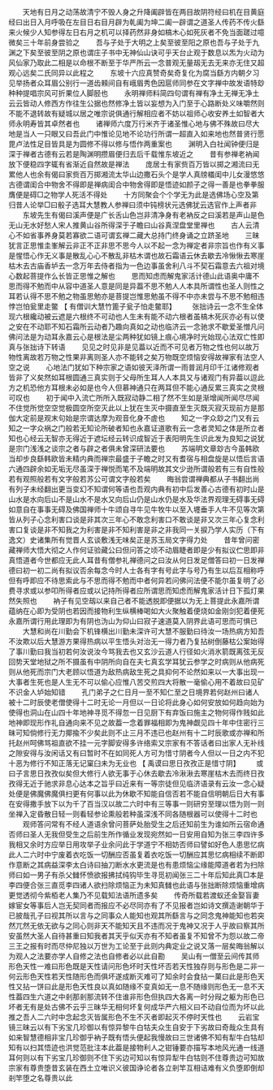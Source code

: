 <!-- { "loadSidebar": true } -->
　　天地有日月之动荡故清宁不毁人身之升降阖辟皆在两目故阴符经曰机在目黄庭经曰出日入月呼吸在左目日右目月辟为乹阖为坤二阖一辟谓之道圣人传药不传火繇来火候少人知参得左日右月之机可以择药然非身如槁木心如死灰者不免当面蹉过噫微矣三十年前身尝验之 
　　吾与子处于大明之上矣至彼至阳之原也吾与子处于九渊之下矣至彼至阴之原也谓庄子书中无神仙山诀可乎天台止观于数息以炁为火动为风仙家乃取此二相是以命根不断至于华严所云一念普观无量刼无去无来亦无住又超观心远矣二氏同异以此程之 
　　东坡十六应真赞奇矣奇复化为腐当繇方内朝夕习见举扬者众耳眉公别行一道齿顂间自有峨眉秀色因扈师同参在文字禅中故发语特玅种种提唱宗风可折果位人脚胫也 
　　永明禅师料简四句谓有禅有净土无禅无净土云云皆动人修西方作往生公据也然修净土皆以妄想为入门至于心路断处义味嚼然则不能不退转故有疑城以居之唯宗说俱通行解相应者不妨以祖师心收安养土如智者大师永明寿皆其卓然者也 
　　诸禅师六度万行米齐于诸圣惟心地与佛不殊故曰尽大地是当人一只眼又曰吾此门中惟论见地不论功行所谓一超直入如来地也然普贤行愿毘卢法性足目皆具是为圆修不得以修与悟作两重案也 
　　渊明入白社闻钟便归是深于禅者古德有云若是陶渊明攒眉便归去后千载惟东坡近之 
　　昔有参禅老衲闻放下便稳四字辄有省渐近自然故是禅法 
　　庞居士有家赀百万皆以掷之湘流曰无累他人也余有偈曰家赀百万掷湘流太华山边撒石头个是学人真牓檥闺中儿女漫悠悠古德谓闺合中物舍不得即是禅病闺合中物舍得即是悟迹如颜子之得一善是也拳拳服膺便是碍□之物学人死活不得处 
　　十方同聚会个个学无为此是选佛场心空及第归昔人论举□曰骰子选耳大慧教人参禅曰须中钝榜状元选佛犹云选官作上声者非 
　　东坡先生有偈曰溪声便是广长舌山色岂非清净身有老衲反之曰溪若是声山是色无山无水好愁人宋人推黄山谷所得深于子瞻曰山谷真涅盘堂里禅也 
　　古人云清心不如省事养身莫若寡欲二语可谓玄禅二藏大总持门终身诵之立跻圣地 
　　三昧犹言正思惟圭峯解云非正不正非思不思今人以不起一念为禅定者非宗旨也作有义事是惺悟心作无义事是散乱心心不散乱非枯木谓也故石霜语云休去歇去冷愀愀去寒崖枯木去古庙香垆去一念万年去侍者指为一色边事虽舍利八斗不契石霜意去六祖对境心数起菩提作么长皆正思惟之解也 
　　思而知虑而解鬼家活计德山此语奥中庸不思而得不勉而中从容中道圣人意是同是异葢不思不勉人人本具所谓性也圣人则性之耳若认得不思不勉之物虽思勉亦是菩提岂惟思勉虽不得不中亦未尝与不思不勉相违悖岂怕瓮里走鳖 【 有僧训大慧竹篦子瓮子怕走鳖耶】 
　　张拙诗云一念不生全体现六根纔动被云遮是六根终不可动也人生未有能不动六根者虽槁木死灰亦必有以使之安在不动耶不知石霜所云动者乃趣向真如之动也临济云一念驰求不歇爱圣憎凡问佛问法是为动耳永嘉云心是根法是尘两种犹如镜上痕心境净时光始现心法双亡性即真与张拙诗下转语 
　　见见之时见非是见葢以近而不可见者万物之性也何以故万物性离故若万物之性果非离则圣人亦不能转之矣万物既空烦恼安得故禅家有法空人空之说 
　　心地法门犹如下种宗家之语如彼天泽所谓一雨普润月印千江诸修观者皆非了义矣然如耳根圆通三真实则于父母所生耳人人本具又与诸观门有异葢以逗此方之机恐他方耳根未必如是也今人但慕神通只在两耳但不能心通反累三真实之灵根可叹也 
　　初于闻中入流亡所所入既寂动静二相了然不生如是渐增闻所闻尽尽闻不住觉所觉空空觉极圆空所空灭此以上犹在生灭中摄直至生灭既灭寂灭现前方是那伽大定前是观末句始是宗谓达摩为观音化身不虗也 
　　知之一字众玅之门又有云知之一字众祸之门般若无知论所破者知也永嘉证道歌有云一念者灵知之体是所立者知也心经云无智亦无得近于遮坛经云转识成智近于表阳明先生识此发为良知之说犹是宗门浅浅之谈宗之者与辟之者俱未曾深研法要也 
　　苏端明文章玅古今虽韩欧当却步良繇韩欧皆未精内典而禅宗最盛于子瞻之时又有耆宿与相盘旋是以悟后言语六通四辟余如无垢无尽虽深于禅悦而笔不及端明故其文少逊所谓般若有三有自性般若有观照般若有文字般若苏公可谓文字般若矣 
　　晦翁尝谓禅典都从子书翻出尚有列子未经翻出更当变幻不知谓何等语也吾观内典有初中后发善心古德有初时山是山水是水向后山不是山水不是水又向后山仍是山水仍是水及华法界观理无碍事无碍如意自在事事无碍及佛国禅师十牛颂自寻牛见牛牧牛以至入壥垂手人牛不见等次第皆从列子心念利害口谈是非其次三年心不敢念利害口不敢谈是非又次三年心复念利害口复谈是非不知我之为利害是非不知利害是非之非我同一关捩乃学人实历（下有逸文）史诸集所有觉晋人玄谈敷浅无味矣正是苏玉局文字得力处 
　　昔年曾问密藏禅师大悟大彻之人作何证验藏公曰但问答之顷不动眉睫者即是少有拟议伫思即非真悟道者今世都应无此人耳昔有僧参礼禅德问之曰汝从何日发足僧答曰初一日发禅德曰初一初二尚有拟议否余每念今时人士各有字有号此字与号乃有生以后互相称呼但有呼即应不待思索此与不思而得不勉而中者何异若问佛问法便不能尔虽复明了必费寻求或以参叩所得者应或以记持所得者应所谓思而知虑而解鬼家活计日下孤灯果然失照也 
　　衲子有见空刼以来自己者不能透脱即便据以为无上菩提此永嘉所谓蕴纳在心即为受阴也若因而接物利生纵横棒喝如大火聚触着便烧如金刚剑犯着便死永嘉所谓行用此理即为有阴也沩山为仰山曰寂子速道莫入阴界此语可思而可惧已 
　　大慧和尚在川勤会下机锋横出川勤未深许可大慧不服勤曰待汝一场热病方知吾不汝欺以后大慧游方果得热病以平生悟头对治无一得力者乃复拈树倒藤枯公案始得了事川勤曰我当初若何汝说汝今骂我去也又玄沙云道人行径如火消氷箭既离弦无反回势天堂地狱之所不摄虽有中阴所向自在夫七真玄学耳犹云参学之时病则从他病死则从他死而宗门大老顾以悟道为敌热病敌生死之具抑何不论然如来以一大事出现一大事者生死也是人生无不可以偷心应惟八苦交煎四大将散一毫偷心用不着故曰见矿不识金人垆始知错 
　　孔门弟子之仁日月一至不知仁至之日境界若何赵州曰诸人被十二时辰使老僧使得十二时无论一月但以一日论将此身心如何安放如何趋向始为使得也洞山在山四十年地神寻觅不得忽一日见厨下有弃饭曰施主之物何得作贱如此地神即现形作礼自通向来不见之故葢一念着罪福相即为鬼神觑见四十年中住密行三昧可知倘修行无力揶揄不少矣此则不止三月不违已也赵州有十二时辰歌或亦禅和所托赵州呵佛骂祖直欲不挂一元字脚安得多许络索又宗家有不答话者曰出家人无补线之隙安得与汝闲话又有曰暂时不在如同死人方可为惜寸阴者今人但以一日之内不犯十恶为修行不知正落无记窠臼未为无业也 【 禹谟曰思日孜孜正是惜寸阴】 
　　或曰子言思日孜孜似矣但大修行人欲无事于心休去歇去冷湫湫去寒崖枯木去而终日孜孜得无近于驰求非息心达本之旨乎曰近来有一等宗徒但见临济语录有云汝一念心疑处便是佛魔佛魔俱扫更有何事以此为休歇不知能自信否若不能自信明朝后日大有事在安得撒手放下以为千了百当汉以故二六时中有三等事一则研穷至理以悟为则一则坐禅入定昏散日轻一则看轻参论熏般若种虽深浅不同各随根器可以使得十二时也 
　　观师答问常有不经人道语余曾问菩萨处胎受生之后还知前生为谁如所云宿命通否师曰圣人无我但受生之后前生所作循业发现宛然如一日安用自知为张三李四许多我相又余时方应举日用攻举子业余问此于学道宁不相妨否师曰譬如好色人患思忆病此人二六时中宁废着衣吃饭一切酬应否虽复着衣吃饭一切酬应其思忆病相续不断即作意断之其病益深李太白诗曰抽刀断水水更流是也有患烦恼尘缘能障道者若为扫除师曰如一男子有杀父雠怀愤欲报拂拭纯钩毕生寻觅初闻张三二十年后知此真□本是李四便合张三直觅李四诸人欲扫除烦恼正为未知真雠也此语与张拙断除烦恼重增病更觉透彻今紫栢老人集乃不见载知法语所遗多矣 
　　传奇所载若渡蚁还金娶盲妻嫁宦女等事后人岂无契同者而报应不必尽同亦有了不见报者岂如诗文撰造谢朝华于已披哉孔子曰视其所以言与之同事众人能知也观其所繇言与之同念鬼神能知也若突然兀然无依无欲与之同心则非天不能知天且不违而况于鬼神又况于人乎故曰察其所安虽然大圣人自待甚重曰知我者其天乎似天亦有不知者虽复不知曾不为怨以故二帝三王之报有时而尽仲尼独以万世为工论至于此则内典定业之说又落一层矣晦翁解以为观人之法要亦学人自修之法也自修者必以此自勘 
　　吴山有一僧至云间传其师形色天性一难曰形色既是天性请问形色坏时天性坏否若天性独存则与形色是二非一何云形色天性若天性随形色而俱坏遂成断灭难可了知余时会食拈一菓曰此是形色天性又拈一饼曰此是形色天性良以真如随缘不变真如无一息不随缘则形色无一息不天性葢四生六道之中剎那剎那流转不住谁非形色但执四大各离一时分叚之躯为形色已坏者无有是处古佛不云乎三昧华无相何坏复何成华严六相义曰不动自位而为坏以此推之吾人二六时中念起念灭皆属形色不生不灭者即起灭不停时天性也 
　　云岩宝镜三昧云以有下劣宝几珍御以有惊异黎牛白牯夫众生自安于下劣故曰奇哉众生具有如来智慧德相非宝几珍御乎衲子既有悟头便起我慢故曰三世诸佛不知有犁牛白牯却知有以扫其悟迹也洪觉范批注本此葢是接物利人之钳锤要亦描写本地风光通一线道耳何则以有下劣宝几珍御则不住下劣边可知以有惊异犁牛白牯则不住尊贵边可知故宗家有尊贵堕昔玄装在西土立唯识义彼国诤论者各立剎竿互相诘难有义负堕即倒却剎竿堕之名尊贵以此 
